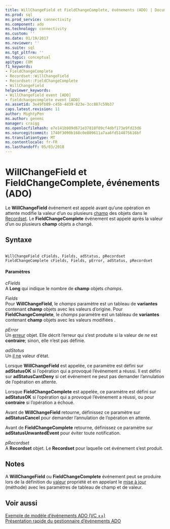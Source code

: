 ```yaml
---
title: WillChangeField et FieldChangeComplete, événements (ADO) | Documents Microsoft
ms.prod: sql
ms.prod_service: connectivity
ms.component: ado
ms.technology: connectivity
ms.custom: ''
ms.date: 01/19/2017
ms.reviewer: ''
ms.suite: sql
ms.tgt_pltfrm: ''
ms.topic: conceptual
apitype: COM
f1_keywords:
- FieldChangeComplete
- Recordset::WillChangeField
- Recordset::FieldChangeComplete
- WillChangeField
helpviewer_keywords:
- WillChangeField event [ADO]
- fieldchangecomplete event [ADO]
ms.assetid: 3e49fb89-c45b-4d39-823e-3cc887c59b37
caps.latest.revision: 11
author: MightyPen
ms.author: genemi
manager: craigg
ms.openlocfilehash: e7e141b989d671e37818f09cf4dbf173e9fd23d6
ms.sourcegitcommit: 1740f3090b168c0e809611a7aa6fd514075616bf
ms.translationtype: MT
ms.contentlocale: fr-FR
ms.lasthandoff: 05/03/2018
---
```

# <a name="willchangefield-and-fieldchangecomplete-events-ado"></a>WillChangeField et FieldChangeComplete, événements (ADO)
Le **WillChangeField** événement est appelé avant qu’une opération en attente modifie la valeur d’un ou plusieurs [champ](../../../ado/reference/ado-api/field-object.md) des objets dans le [Recordset](../../../ado/reference/ado-api/recordset-object-ado.md). Le **FieldChangeComplete** événement est appelé après la valeur d’un ou plusieurs **champ** objets a changé.  
  
## <a name="syntax"></a>Syntaxe  
  
```  
  
WillChangeField cFields, Fields, adStatus, pRecordset  
FieldChangeComplete cFields, Fields, pError, adStatus, pRecordset  
```  
  
#### <a name="parameters"></a>Paramètres  
 *cFields*  
 A **Long** qui indique le nombre de **champ** objets *champs*.  
  
 *Fields*  
 Pour **WillChangeField**, le *champs* paramètre est un tableau de **variantes** contenant **champ** objets avec les valeurs d’origine. Pour **FieldChangeComplete**, le *champs* paramètre est un tableau de **variantes** contenant **champ** objets avec les valeurs modifiées .  
  
 *pError*  
 Un [erreur](../../../ado/reference/ado-api/error-object.md) objet. Elle décrit l’erreur qui s’est produite si la valeur de *ne* est **contraire**; sinon, elle n’est pas définie.  
  
 *adStatus*  
 Un [il ne](../../../ado/reference/ado-api/eventstatusenum.md) valeur d’état.  
  
 Lorsque **WillChangeField** est appelée, ce paramètre est défini sur **adStatusOK** si l’opération qui a provoqué l’événement a réussi. Il est défini sur **adStatusCantDeny** si cet événement ne peut pas demander l’annulation de l’opération en attente.  
  
 Lorsque **FieldChangeComplete** est appelée, ce paramètre est défini sur **adStatusOK** si l’opération qui a provoqué l’événement a réussi, ou pour **contraire** si l’opération a échoué.  
  
 Avant de **WillChangeField** retourne, définissez ce paramètre sur **adStatusCancel** pour demander l’annulation de l’opération en attente.  
  
 Avant de **FieldChangeComplete** retourne, définissez ce paramètre sur **adStatusUnwantedEvent** pour éviter toute notification.  
  
 *pRecordset*  
 A **Recordset** objet. Le **Recordset** pour laquelle cet événement s’est produit.  
  
## <a name="remarks"></a>Notes  
 A **WillChangeField** ou **FieldChangeComplete** événement peut se produire lors de la définition du [valeur](../../../ado/reference/ado-api/value-property-ado.md) propriété et en appelant le [mise à jour](../../../ado/reference/ado-api/update-method.md) (méthode) avec les paramètres de tableau de champ et de valeur.  
  
## <a name="see-also"></a>Voir aussi  
 [Exemple de modèle d’événements ADO (VC ++)](../../../ado/reference/ado-api/ado-events-model-example-vc.md)   
 [Présentation rapide du gestionnaire d’événements ADO](../../../ado/guide/data/ado-event-handler-summary.md)
